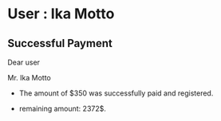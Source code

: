 User : Ika Motto
=============

Successful Payment
---------------------

Dear user

Mr. Ika Motto

* The amount of $350 was successfully paid and registered.
* remaining amount: 2372$.

  
  
  ##

